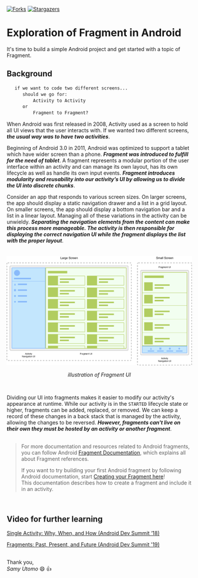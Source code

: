 <!-- THE SHIELDS -->
[![Forks][forks-shield]][forks-url]
[![Stargazers][stars-shield]][stars-url]

# Exploration of Fragment in Android
It's time to build a simple Android project and get started with a topic of Fragment.

## Background  

```txt
   if we want to code two different screens... 
      should we go for:
          Activity to Activity 
      or 
          Fragment to Fragment?
```
When Android was first released in 2008, Activity used as a screen to hold all UI views that the user interacts with. If we wanted two different screens, **_the usual way was to have two activities_**.

Beginning of Android 3.0 in 2011, Android was optimized to support a tablet which have wider screen than a phone. **_Fragment was introduced to fulfill for the need of tablet_**. A fragment represents a modular portion of the user interface within an activity and can manage its own layout, has its own lifecycle as well as handle its own input events. **_Fragment introduces modularity and reusability into our activity’s UI by allowing us to divide the UI into discrete chunks_**.

Consider an app that responds to various screen sizes. On larger screens, the app should display a static navigation drawer and a list in a grid layout. On smaller screens, the app should display a bottom navigation bar and a list in a linear layout. Managing all of these variations in the activity can be unwieldy. **_Separating the navigation elements from the content can make this process more manageable. The activity is then responsible for displaying the correct navigation UI while the fragment displays the list with the proper layout_**.
<br/>
<br/>
<br/>
[![Fragment][fragment-illustration]](misc/fragment-illustration.png)
<p align="center"><i>illustration of Fragment UI</i></p>

<br/>

Dividing our UI into fragments makes it easier to modify our activity's appearance at runtime. While our activity is in the `STARTED` lifecycle state or higher, fragments can be added, replaced, or removed. We can keep a record of these changes in a back stack that is managed by the activity, allowing the changes to be reversed. **_However, fragments can't live on their own they must be hosted by an activity or another fragment_**.
<br/>
<br/>
>For more documentation and resources related to Android fragments, you can follow Android [Fragment Documentation](https://developer.android.com/guide/fragments/), which explains all about Fragment references.
>
>If you want to try building your first Android fragment by following Android documentation, start [Creating your Fragment here](https://developer.android.com/guide/fragments/create/)!  
>This documentation describes how to create a fragment and include it in an activity.
<br/>

## Video for further learning
[Single Activity: Why, When, and How (Android Dev Summit ‘18)](https://www.youtube.com/watch?v=2k8x8V77CrU)

[Fragments: Past, Present, and Future (Android Dev Summit '19)](https://www.youtube.com/watch?v=RS1IACnZLy4)
<br/>
<br/>

Thank you,  
*Samy Utomo* :smile: :thumbsup:


<!-- THE LINKS -->
[forks-shield]: https://img.shields.io/github/forks/samyutomo/android-fragment-explore?color=brightgreen&style=for-the-badge
[forks-url]: https://github.com/samyutomo/android-fragment-explore/network/members
[stars-shield]: https://img.shields.io/github/stars/samyutomo/android-fragment-explore?color=yellow&style=for-the-badge
[stars-url]: https://github.com/samyutomo/android-fragment-explore/stargazers
[fragment-illustration]: misc/fragment-illustration.png
